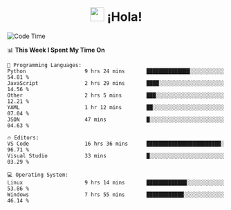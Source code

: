 <div align="center"><h1><img src="https://github.com/blackcater/blackcater/raw/main/images/Hi.gif" height="32"/> ¡Hola!</h1>
</div>

<!--START_SECTION:waka-->
![Code Time](http://img.shields.io/badge/Code%20Time-681%20hrs%2017%20mins-blue)

📊 **This Week I Spent My Time On** 

```text
💬 Programming Languages: 
Python                   9 hrs 24 mins       ██████████████░░░░░░░░░░░   54.81 % 
JavaScript               2 hrs 29 mins       ████░░░░░░░░░░░░░░░░░░░░░   14.56 % 
Other                    2 hrs 5 mins        ███░░░░░░░░░░░░░░░░░░░░░░   12.21 % 
YAML                     1 hr 12 mins        ██░░░░░░░░░░░░░░░░░░░░░░░   07.04 % 
JSON                     47 mins             █░░░░░░░░░░░░░░░░░░░░░░░░   04.63 % 

🔥 Editors: 
VS Code                  16 hrs 36 mins      ████████████████████████░   96.71 % 
Visual Studio            33 mins             █░░░░░░░░░░░░░░░░░░░░░░░░   03.29 % 

💻 Operating System: 
Linux                    9 hrs 14 mins       █████████████░░░░░░░░░░░░   53.86 % 
Windows                  7 hrs 55 mins       ████████████░░░░░░░░░░░░░   46.14 % 
```


<!--END_SECTION:waka-->